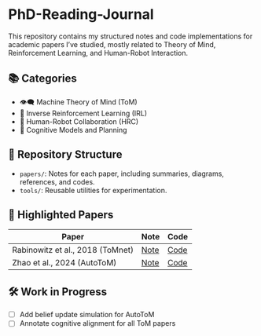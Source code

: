 # PhD-Reading-Journal

This repository contains my structured notes and code implementations for academic papers I’ve studied, mostly related to Theory of Mind, Reinforcement Learning, and Human-Robot Interaction.

## 📚 Categories

- 👁️‍🗨️ Machine Theory of Mind (ToM)
- 🧩 Inverse Reinforcement Learning (IRL)
- 🤖 Human-Robot Collaboration (HRC)
- 🧠 Cognitive Models and Planning

## 📂 Repository Structure

- `papers/`: Notes for each paper, including summaries, diagrams, references, and codes.
- `tools/`: Reusable utilities for experimentation.

## 🔗 Highlighted Papers

| Paper | Note | Code |
|-------|------|------|
| Rabinowitz et al., 2018 (ToMnet) | [Note](papers/2018_arXiv_Rabinowitz_ToMnet/summary.md) | [Code](papers/2018_arXiv_Rabinowitz_ToMnet/code/) |
| Zhao et al., 2024 (AutoToM) | [Note]() | [Code]() |

## 🛠️ Work in Progress

- [ ] Add belief update simulation for AutoToM
- [ ] Annotate cognitive alignment for all ToM papers
